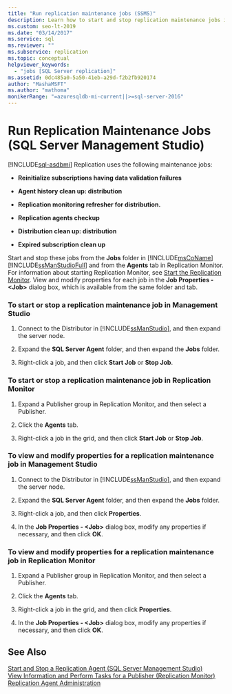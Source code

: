```yaml
---
title: "Run replication maintenance jobs (SSMS)"
description: Learn how to start and stop replication maintenance jobs in SQL Server management Studio (SSMS).
ms.custom: seo-lt-2019
ms.date: "03/14/2017"
ms.service: sql
ms.reviewer: ""
ms.subservice: replication
ms.topic: conceptual
helpviewer_keywords: 
  - "jobs [SQL Server replication]"
ms.assetid: 0dc485a0-5a50-41eb-a29d-f2b2fb920174
author: "MashaMSFT"
ms.author: "mathoma"
monikerRange: "=azuresqldb-mi-current||>=sql-server-2016"
---
```

# Run Replication Maintenance Jobs (SQL Server Management Studio)
[!INCLUDE[sql-asdbmi](../../../includes/applies-to-version/sql-asdbmi.md)]
  Replication uses the following maintenance jobs:  
  
-   **Reinitialize subscriptions having data validation failures**  
  
-   **Agent history clean up: distribution**  
  
-   **Replication monitoring refresher for distribution.**  
  
-   **Replication agents checkup**  
  
-   **Distribution clean up: distribution**  
  
-   **Expired subscription clean up**  
  
 Start and stop these jobs from the **Jobs** folder in [!INCLUDE[msCoName](../../../includes/msconame-md.md)] [!INCLUDE[ssManStudioFull](../../../includes/ssmanstudiofull-md.md)] and from the **Agents** tab in Replication Monitor. For information about starting Replication Monitor, see [Start the Replication Monitor](../../../relational-databases/replication/monitor/start-the-replication-monitor.md). View and modify properties for each job in the **Job Properties - \<Job>** dialog box, which is available from the same folder and tab.  
  
### To start or stop a replication maintenance job in Management Studio  
  
1.  Connect to the Distributor in [!INCLUDE[ssManStudio](../../../includes/ssmanstudio-md.md)], and then expand the server node.  
  
2.  Expand the **SQL Server Agent** folder, and then expand the **Jobs** folder.  
  
3.  Right-click a job, and then click **Start Job** or **Stop Job**.  
  
### To start or stop a replication maintenance job in Replication Monitor  
  
1.  Expand a Publisher group in Replication Monitor, and then select a Publisher.  
  
2.  Click the **Agents** tab.  
  
3.  Right-click a job in the grid, and then click **Start Job** or **Stop Job**.  
  
### To view and modify properties for a replication maintenance job in Management Studio  
  
1.  Connect to the Distributor in [!INCLUDE[ssManStudio](../../../includes/ssmanstudio-md.md)], and then expand the server node.  
  
2.  Expand the **SQL Server Agent** folder, and then expand the **Jobs** folder.  
  
3.  Right-click a job, and then click **Properties**.  
  
4.  In the **Job Properties - \<Job>** dialog box, modify any properties if necessary, and then click **OK**.  
  
### To view and modify properties for a replication maintenance job in Replication Monitor  
  
1.  Expand a Publisher group in Replication Monitor, and then select a Publisher.  
  
2.  Click the **Agents** tab.  
  
3.  Right-click a job in the grid, and then click **Properties**.  
  
4.  In the **Job Properties - \<Job>** dialog box, modify any properties if necessary, and then click **OK**.  
  
## See Also  
 [Start and Stop a Replication Agent &#40;SQL Server Management Studio&#41;](../../../relational-databases/replication/agents/start-and-stop-a-replication-agent-sql-server-management-studio.md)   
 [View Information and Perform Tasks for a Publisher &#40;Replication Monitor&#41;](../../../relational-databases/replication/monitor/view-information-and-perform-tasks-replication-monitor.md)   
 [Replication Agent Administration](../../../relational-databases/replication/agents/replication-agent-administration.md)  
  
  

